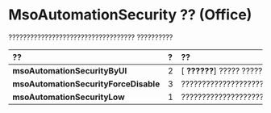 
# MsoAutomationSecurity ?? (Office)

??????????????????????????????????? ??????????



|**??**|**?**|**??**|
|:-----|:-----|:-----|
|**msoAutomationSecurityByUI**|2|[ **??????**] ????? ?????????????????????????|
|**msoAutomationSecurityForceDisable**|3|????????????????????????????????????????????????????|
|**msoAutomationSecurityLow**|1|??????????????????????????????????????|
